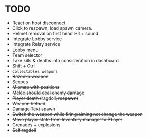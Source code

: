 ﻿# TODO
- React on host disconnect
- Click to respawn, load spawn camera.
- Helmet removal on first head Hit + sound
- Integrate Lobby service
- Integrate Relay service
- Lobby menu
- Team selector
- Take kills & deaths into consideration in dashboard
- Shift + Ctrl
- `Collectables weapons`
- ~~Bazooka weapon~~
- ~~Scopes~~
- ~~Mipmap with positions~~
- ~~Melee should deal enemy damage~~
- ~~Player death (~~ragdoll~~, respawn)~~
- ~~Weapon Reload~~
- ~~Damage Text spawn~~
- ~~Switch the weapon while firing/aiming not change the weapon~~
- ~~Move player state from Inventory manager to PLayer~~
- ~~Grenades + explosions~~
- ~~Self ragdoll~~

